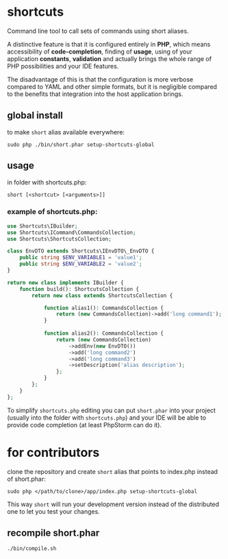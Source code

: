 # shortcuts

Command line tool to call sets of commands using short aliases.

A distinctive feature is that it is configured entirely in **PHP**, which means 
accessibility of **code-completion**, finding of **usage**, using of your application **constants**, **validation** and actually brings 
the whole range of PHP possibilities and your IDE features.

The disadvantage of this is that the configuration is more verbose compared to YAML and
other simple formats, but it is negligible compared to the benefits that integration 
into the host application brings.

## global install

to make `short` alias available everywhere:

`sudo php ./bin/short.phar setup-shortcuts-global`

## usage

in folder with shortcuts.php:

`short [<shortcut> [<arguments>]]`

### example of shortcuts.php:

```php
use Shortcuts\IBuilder;
use Shortcuts\ICommand\CommandsCollection;
use Shortcuts\ShortcutsCollection;

class EnvDTO extends Shortcuts\IEnvDTO\_EnvDTO {
    public string $ENV_VARIABLE1 = 'value1';
    public string $ENV_VARIABLE2 = 'value2';
}

return new class implements IBuilder {
    function build(): ShortcutsCollection {
        return new class extends ShortcutsCollection {

            function alias1(): CommandsCollection {
                return (new CommandsCollection)->add('long command1');
            }
        
            function alias2(): CommandsCollection {
                return (new CommandsCollection)
                    ->addEnv(new EnvDTO())
                    ->add('long command2')
                    ->add('long command3')
                    ->setDescription('alias description');
                };
            }
        };
    }
};
```

To simplify `shortcuts.php` editing you can put `short.phar` into your project 
(usually into the folder with `shortcuts.php`) and your IDE will be able to provide code 
completion (at least PhpStorm can do it).

# for contributors

clone the repository and create `short` alias that points to index.php instead of 
short.phar:

`sudo php </path/to/clone>/app/index.php setup-shortcuts-global`

This way `short` will run your development version instead of the distributed one to
let you test your changes.

## recompile short.phar

`./bin/compile.sh`
